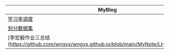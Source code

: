 | **MyBlog**                                                   |
| ------------------------------------------------------------ |
| [学习率调度](https://github.com/wngys/wngys.github.io/blob/main/MyNote/note2.md) |
| [划分数据集](https://github.com/wngys/wngys.github.io/blob/main/MyNote/note1.md) |
| [李宏毅作业三总结(https://github.com/wngys/wngys.github.io/blob/main/MyNote/LHY_HW3_Note.md) |